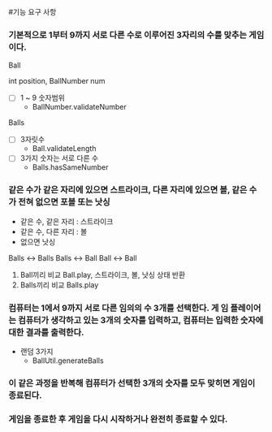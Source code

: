 #기능 요구 사항
### 기본적으로 1부터 9까지 서로 다른 수로 이루어진 3자리의 수를 맞추는 게임이다.

Ball

int position,
BallNumber num

- [  ] 1 ~ 9 숫자범위
  - BallNumber.validateNumber

Balls
- [  ] 3자릿수
  - Ball.validateLength
- [  ] 3가지 숫자는 서로 다른 수
  - Balls.hasSameNumber

### 같은 수가 같은 자리에 있으면 스트라이크, 다른 자리에 있으면 볼, 같은 수가 전혀 없으면 포볼 또는 낫싱
- 같은 수, 같은 자리 : 스트라이크
- 같은 수, 다른 자리 : 볼
- 없으면 낫싱

Balls <-> Balls
Balls <-> Ball
Ball <-> Ball

1. Ball끼리 비교 Ball.play, 스트라이크, 볼, 낫싱 상태 반환
2. Balls끼리 비교 Balls.play



### 컴퓨터는 1에서 9까지 서로 다른 임의의 수 3개를 선택한다. 게 임 플레이어는 컴퓨터가 생각하고 있는 3개의 숫자를 입력하고, 컴퓨터는 입력한 숫자에 대한 결과를 출력한다.
- 랜덤 3가지
  - BallUtil.generateBalls

### 이 같은 과정을 반복해 컴퓨터가 선택한 3개의 숫자를 모두 맞히면 게임이 종료된다.

### 게임을 종료한 후 게임을 다시 시작하거나 완전히 종료할 수 있다.